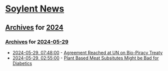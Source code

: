 # [Soylent News](../../../README.md)

## [Archives](../../index.md) for [2024](../index.md)

### [Archives](../../index.md) for [2024-05-29](index.md)

* [2024-05-29, 07:48:00](https://soylentnews.org/article.pl?sid=24/05/27/181248&from=rss) - [Agreement Reached at UN on Bio-Piracy Treaty](https://soylentnews.org/article.pl?sid=24/05/27/181248&from=rss)
* [2024-05-29, 02:55:00](https://soylentnews.org/article.pl?sid=24/05/27/1336247&from=rss) - [Plant Based Meat Subsitutes Might be Bad for Diabetics](https://soylentnews.org/article.pl?sid=24/05/27/1336247&from=rss)
